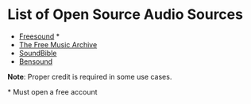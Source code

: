 # List of Open Source Audio Sources

* [Freesound](https://freesound.org) \*
* [The Free Music Archive](https://freemusicarchive.org)
* [SoundBible](http://soundbible.com/)
* [Bensound](https://www.bensound.com/)

**Note**: Proper credit is required in some use cases.

\* Must open a free account
